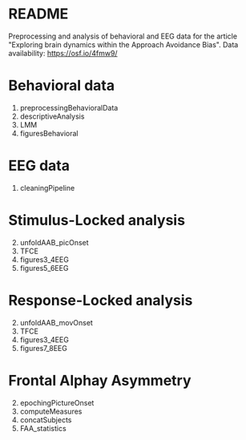 #  README
Preprocessing and analysis of behavioral and EEG data for the article "Exploring brain dynamics within the Approach Avoidance Bias".
Data availability: https://osf.io/4fmw9/

# Behavioral data
1. preprocessingBehavioralData
2. descriptiveAnalysis
3. LMM
4. figuresBehavioral

# EEG data
1. cleaningPipeline
# Stimulus-Locked analysis
2. unfoldAAB_picOnset
3. TFCE
4. figures3_4EEG
5. figures5_6EEG
# Response-Locked analysis
2. unfoldAAB_movOnset
3. TFCE
4. figures3_4EEG
5. figures7_8EEG
# Frontal Alphay Asymmetry
2. epochingPictureOnset
3. computeMeasures
4. concatSubjects
5. FAA_statistics
